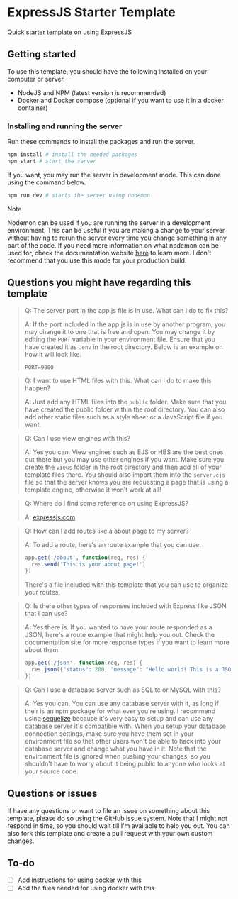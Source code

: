 # ExpressJS Starter Template
Quick starter template on using ExpressJS

## Getting started
To use this template, you should have the following installed on your computer or server.

- NodeJS and NPM (latest version is recommended)
- Docker and Docker compose (optional if you want to use it in a docker container)

### Installing and running the server
Run these commands to install the packages and run the server.

```bash
npm install # install the needed packages
npm start # start the server
```

If you want, you may run the server in development mode. This can done using the command below.

```bash
npm run dev # starts the server using nodemon
```

> [!NOTE]
>
> Nodemon can be used if you are running the server in a development environment. This can be useful if you are making a change to your server without having to rerun the server every time you change something in any part of the code. If you need more information on what nodemon can be used for, check the documentation website [here](https://nodemon.io/) to learn more. I don't recommend that you use this mode for your production build.

## Questions you might have regarding this template

> Q: The server port in the app.js file is in use. What can I do to fix this?
>
> A: If the port included in the app.js is in use by another program, you may change it to one that is free and open. You may change it by editing the `PORT` variable in your environment file. Ensure that you have created it as `.env` in the root directory. Below is an example on how it will look like.
> ```
> PORT=9000
> ```

> Q: I want to use HTML files with this. What can I do to make this happen?
>
> A: Just add any HTML files into the `public` folder. Make sure that you have created the public folder within the root directory. You can also add other static files such as a style sheet or a JavaScript file if you want.

> Q: Can I use view engines with this?
>
> A: Yes you can. View engines such as EJS or HBS are the best ones out there but you may use other engines if you want. Make sure you create the `views` folder in the root directory and then add all of your template files there. You should also import them into the `server.cjs` file so that the server knows you are requesting a page that is using a template engine, otherwise it won't work at all!

> Q: Where do I find some reference on using ExpressJS?
>
> A: [expressjs.com](https://expressjs.com/)

> Q: How can I add routes like a about page to my server?
>
> A: To add a route, here's an route example that you can use.
> ```javascript
> app.get('/about', function(req, res) {
>   res.send('This is your about page!')
> })
> ```
> There's a file included with this template that you can use to organize your routes.

> Q: Is there other types of responses included with Express like JSON that I can use?
>
> A: Yes there is. If you wanted to have your route responded as a JSON, here's a route example that might help you out. Check the documentation site for more response types if you want to learn more about them.
> ```javascript
> app.get('/json', function(req, res) {
>   res.json({"status": 200, "message": "Hello world! This is a JSON response!"})
> })
> ```

> Q: Can I use a database server such as SQLite or MySQL with this?
>
> A: Yes you can. You can use any database server with it, as long if their is an npm package for what ever you're using. I recommend using [sequelize](https://sequelize.org/) because it's very easy to setup and can use any database server it's compatible with. When you setup your database connection settings, make sure you have them set in your environment file so that other users won't be able to hack into your database server and change what you have in it. Note that the environment file is ignored when pushing your changes, so you shouldn't have to worry about it being public to anyone who looks at your source code.

## Questions or issues
If have any questions or want to file an issue on something about this template, please do so using the GitHub issue system. Note that I might not respond in time, so you should wait till I'm available to help you out. You can also fork this template and create a pull request with your own custom changes.

## To-do
- [ ] Add instructions for using docker with this
- [ ] Add the files needed for using docker with this

